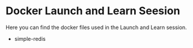 # Docker Launch and Learn Seesion

Here you can find the docker files used in the Launch and Learn session.
- simple-redis

